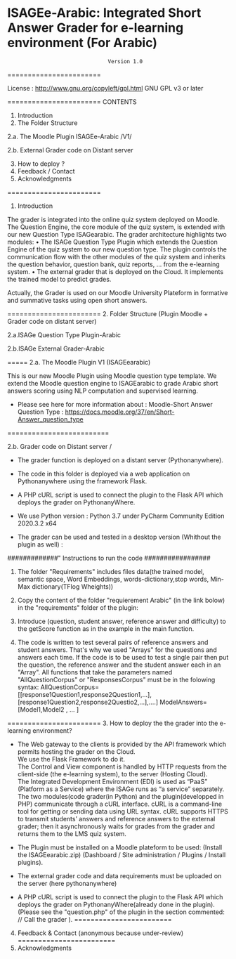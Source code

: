 # ISAGEe-Arabic: Integrated Short Answer Grader for e-learning environment (For Arabic)
 
  
                                    Version 1.0
                                    
=======================        

License : http://www.gnu.org/copyleft/gpl.html GNU GPL v3 or later

=======================
CONTENTS
1. Introduction
2. The Folder Structure

2.a. The Moodle Plugin ISAGEe-Arabic  /V1/

2.b. External Grader code on Distant server

3. How to deploy ?
4. Feedback / Contact
5. Acknowledgments

=======================
1. Introduction

The grader is integrated into the online quiz system deployed on Moodle. 
The Question Engine, the core module of the quiz system, is extended with our new Question Type ISAGearabic. 
The grader architecture highlights two modules: 
• The ISAGe Question Type Plugin which extends the Question Engine of the quiz system to our new question type. 
The plugin controls the communication flow with the other modules of the quiz system and inherits the question behavior, question bank, quiz reports, … from the e-learning system. 
• The external grader that is deployed on the Cloud. It implements the trained model to predict grades.
  
Actually, the Grader is used on our Moodle University Plateform in formative and summative tasks using open short answers. 
 
=======================
2. Folder Structure (Plugin Moodle + Grader code on distant server)

 2.a.ISAGe Question Type Plugin-Arabic
 
 2.b.ISAGe External Grader-Arabic

=====
2.a. The Moodle Plugin  V1 (ISAGEearabic) 

This is our new Moodle Plugin using  Moodle question type template. We extend  the Moodle question engine to ISAGEarabic to grade Arabic short answers scoring using NLP computation and supervised learning.  

* Please see here for more information about : Moodle-Short Answer Question Type :
https://docs.moodle.org/37/en/Short-Answer_question_type

=========================

2.b. Grader code on Distant server /

- The grader function is deployed on a distant server (Pythonanywhere).   
- The code in this folder  is deployed via a web application on Pythonanywhere using the framework Flask.
- A PHP cURL script is used to connect the plugin to the Flask API which deploys the grader on PythonanyWhere. 
- We use Python version : Python 3.7 under PyCharm Community Edition 2020.3.2 x64

- The grader can be used and tested in a desktop version (Whithout the plugin as well) : 

#############" Instructions to run the code  #################

1. The folder "Requirements" includes files data(the trained model, semantic space, Word Embeddings, words-dictionary,stop words, Min-Max dictionary(TFlog Wheights))

2. Copy the content of the folder "requierement Arabic" (in the link bolow) in the "requirements" folder of the plugin:

4. Introduce (question, student answer, reference answer and difficulty) to the getScore function as in the example in the main function. 

5. The code is written to test several pairs of reference answers and student answers. 
That's why we used "Arrays" for the questions and answers each time.
If the code is to be used to test a single pair then put the question, the reference answer and the student answer each in an "Array".
All functions that take the parameters named "AllQuestionCorpus" or "ResponsesCorpus" must be in the folowing syntax:
AllQuestionCorpus=[[response1Question1,response2Question1,...],[response1Question2,response2Questio2,...],....]
ModelAnswers=[Model1,Model2 , ... ]

=======================
3. How to deploy the the grader into the e-learning environment?

- The Web gateway to the clients is provided by the API framework which permits hosting the grader on the Cloud.  
  We use the Flask Framework to do it.  
  The Control and View component is handled by HTTP requests from the client-side (the e-learning system), to the server (Hosting Cloud).   
  The Integrated Development Environment (EDI) is used as “PaaS” (Platform as a Service) where the ISAGe runs as “a service” separately. 
  The two modules(code grader(in Python) and the plugin(developped in PHP) communicate through a cURL interface.
  cURL is a command-line tool for getting or sending data using URL syntax. 
  cURL supports HTTPS to transmit students’ answers and reference answers to the external grader; 
  then it asynchronously waits for grades from the grader and returns them to the LMS quiz system.

- The Plugin must be installed on a Moodle plateform  to be used:
(Install the ISAGEearabic.zip)
  (Dashboard / Site administration / Plugins / Install plugins). 
  
 - The external grader code and data requirements must be uploaded on the server (here pythonanywhere)

- A PHP cURL script is used to connect the plugin to the Flask API which deploys the grader on PythonanyWhere(already done in the plugin).
(Please see the "question.php" of the plugin in the section commented: // Call the grader ).
========================

4. Feedback & Contact (anonymous because under-review)
========================
6. Acknowledgments 
 
